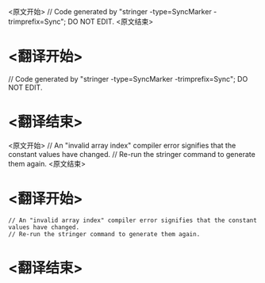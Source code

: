 
<原文开始>
// Code generated by "stringer -type=SyncMarker -trimprefix=Sync"; DO NOT EDIT.
<原文结束>

# <翻译开始>
// Code generated by "stringer -type=SyncMarker -trimprefix=Sync"; DO NOT EDIT.
# <翻译结束>


<原文开始>
	// An "invalid array index" compiler error signifies that the constant values have changed.
	// Re-run the stringer command to generate them again.
<原文结束>

# <翻译开始>
	// An "invalid array index" compiler error signifies that the constant values have changed.
	// Re-run the stringer command to generate them again.
# <翻译结束>

